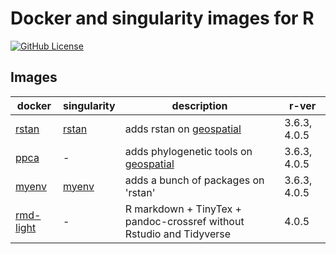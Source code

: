 # Docker and singularity images for R

[![GitHub License](https://img.shields.io/badge/license-MIT-green.svg)](https://opensource.org/licenses/MIT)


## Images

| docker                                                                         | singularity                                                                     | description                                                                                | r-ver        |
|--------------------------------------------------------------------------------|---------------------------------------------------------------------------------|--------------------------------------------------------------------------------------------|--------------|
| [rstan](https://hub.docker.com/repository/docker/mattocci/rstan)               | [rstan](https://cloud.sylabs.io/library/mattocci27/default/rstan)               | adds rstan on [geospatial](https://hub.docker.com/r/rocker/geospatial)                     | 3.6.3, 4.0.5 |
| [ppca](https://hub.docker.com/repository/docker/mattocci/ppca)                 | -                                                                               | adds phylogenetic tools on  [geospatial](https://hub.docker.com/r/rocker/geospatial)       | 3.6.3, 4.0.5 |
| [myenv](https://hub.docker.com/repository/docker/mattocci/myenv)               | [myenv](https://cloud.sylabs.io/library/mattocci27/default/myenv)               | adds a bunch of packages on 'rstan'                                                        | 3.6.3, 4.0.5 |
| [rmd-light](https://hub.docker.com/repository/docker/mattocci/rmd-light)               | -               | R markdown + TinyTex + pandoc-crossref without Rstudio and Tidyverse |  4.0.5 |
